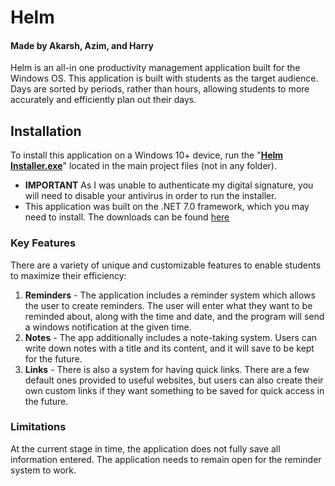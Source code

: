 # **Helm**
#### Made by Akarsh, Azim, and Harry

Helm is an all-in one productivity management application built for the Windows OS. This application is built with students as the target audience. Days are sorted by periods, rather than hours, allowing students to more accurately and efficiently plan out their days.

## **Installation**
To install this application on a Windows 10+ device, run the "**[Helm Installer.exe]([https://file.io/gBPTCJvI9tP1](https://drive.google.com/file/d/1Shy9G1_d1TbM5MN7QmJSzZiCX_JoM_hG/view?usp=sharing))**" located in the main project files (not in any folder).

- **IMPORTANT** As I was unable to authenticate my digital signature, you will need to disable your antivirus in order to run the installer.
- This application was built on the .NET 7.0 framework, which you may need to install. The downloads can be found [here](https://dotnet.microsoft.com/en-us/download/dotnet/7.0)

### Key Features

There are a variety of unique and customizable features to enable students to maximize their efficiency:

  1. **Reminders** - The application includes a reminder system which allows the user to create reminders. The user will enter what they want to be reminded about, along with the time and date, and the program will send a windows notification at the given time.
  2. **Notes** - The app additionally includes a note-taking system. Users can write down notes with a title and its content, and it will save to be kept for the future.
  3. **Links** - There is also a system for having quick links. There are a few default ones provided to useful websites, but users can also create their own custom links if they want something to be saved for quick access in the future.

### Limitations

At the current stage in time, the application does not fully save all information entered.
The application needs to remain open for the reminder system to work.
